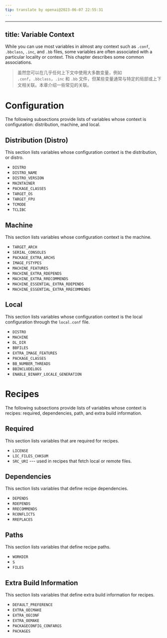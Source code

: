 ```yaml
---
tip: translate by openai@2023-06-07 22:55:31
...
```

---
title: Variable Context
-----------------------

While you can use most variables in almost any context such as `.conf`, `.bbclass`, `.inc`, and `.bb` files, some variables are often associated with a particular locality or context. This chapter describes some common associations.

> 虽然您可以在几乎任何上下文中使用大多数变量，例如 `.conf`，`.bbclass`，`.inc` 和 `.bb` 文件，但某些变量通常与特定的局部或上下文相关联。本章介绍一些常见的关联。

# Configuration

The following subsections provide lists of variables whose context is configuration: distribution, machine, and local.

## Distribution (Distro)

This section lists variables whose configuration context is the distribution, or distro.

- `DISTRO`
- `DISTRO_NAME`
- `DISTRO_VERSION`
- `MAINTAINER`
- `PACKAGE_CLASSES`
- `TARGET_OS`
- `TARGET_FPU`
- `TCMODE`
- `TCLIBC`

## Machine

This section lists variables whose configuration context is the machine.

- `TARGET_ARCH`
- `SERIAL_CONSOLES`
- `PACKAGE_EXTRA_ARCHS`
- `IMAGE_FSTYPES`
- `MACHINE_FEATURES`
- `MACHINE_EXTRA_RDEPENDS`
- `MACHINE_EXTRA_RRECOMMENDS`
- `MACHINE_ESSENTIAL_EXTRA_RDEPENDS`
- `MACHINE_ESSENTIAL_EXTRA_RRECOMMENDS`

## Local

This section lists variables whose configuration context is the local configuration through the `local.conf` file.

- `DISTRO`
- `MACHINE`
- `DL_DIR`
- `BBFILES`
- `EXTRA_IMAGE_FEATURES`
- `PACKAGE_CLASSES`
- `BB_NUMBER_THREADS`
- `BBINCLUDELOGS`
- `ENABLE_BINARY_LOCALE_GENERATION`

# Recipes

The following subsections provide lists of variables whose context is recipes: required, dependencies, path, and extra build information.

## Required

This section lists variables that are required for recipes.

- `LICENSE`
- `LIC_FILES_CHKSUM`
- `SRC_URI` \-\-- used in recipes that fetch local or remote files.

## Dependencies

This section lists variables that define recipe dependencies.

- `DEPENDS`
- `RDEPENDS`
- `RRECOMMENDS`
- `RCONFLICTS`
- `RREPLACES`

## Paths

This section lists variables that define recipe paths.

- `WORKDIR`
- `S`
- `FILES`

## Extra Build Information

This section lists variables that define extra build information for recipes.

- `DEFAULT_PREFERENCE`
- `EXTRA_OECMAKE`
- `EXTRA_OECONF`
- `EXTRA_OEMAKE`
- `PACKAGECONFIG_CONFARGS`
- `PACKAGES`

